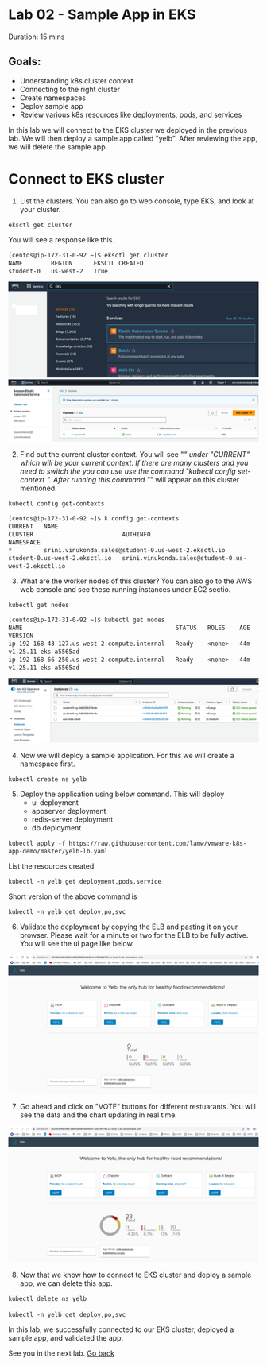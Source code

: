 # Lab 02 - Sample App in EKS

Duration: 15 mins

## Goals:
- Understanding k8s cluster context
- Connecting to the right cluster
- Create namespaces 
- Deploy sample app
- Review various k8s resources like deployments, pods, and services

In this lab we will connect to the EKS cluster we deployed in the previous lab. We will then deploy a sample app called "yelb". After reviewing the app, we will delete the sample app.



# Connect to EKS cluster

1. List the clusters. You can also go to web console, type EKS, and look at your cluster.

```
eksctl get cluster
```
You will see a response like this.

```
[centos@ip-172-31-0-92 ~]$ eksctl get cluster
NAME		REGION		EKSCTL CREATED
student-0	us-west-2	True
```
![](images/eks-image.png)
![](images/cluster-listing.png)



2. Find out the current cluster context. You will see "*" under "CURRENT" which will be your current context. If there are many clusters and you need to switch the you can use use the command "kubectl config set-context <NAME>". After running this command "*" will appear on this cluster mentioned.

```
kubectl config get-contexts
```
```
[centos@ip-172-31-0-92 ~]$ k config get-contexts
CURRENT   NAME                                                  CLUSTER                         AUTHINFO                                              NAMESPACE
*         srini.vinukonda.sales@student-0.us-west-2.eksctl.io   student-0.us-west-2.eksctl.io   srini.vinukonda.sales@student-0.us-west-2.eksctl.io
```

3. What are the worker nodes of this cluster? You can also go to the AWS web console and see these running instances under EC2 sectio. 

```
kubectl get nodes
```

```
[centos@ip-172-31-0-92 ~]$ kubectl get nodes
NAME                                           STATUS   ROLES    AGE   VERSION
ip-192-168-43-127.us-west-2.compute.internal   Ready    <none>   44m   v1.25.11-eks-a5565ad
ip-192-168-66-250.us-west-2.compute.internal   Ready    <none>   44m   v1.25.11-eks-a5565ad
```

![](images/cluster-nodes.png)

4. Now we will deploy a sample application. For this we will create a namespace first.

```
kubectl create ns yelb
```

5.  Deploy the application using below command. This will deploy
    - ui deployment
    - appserver deployment
    - redis-server deployment
    - db deployment

```
kubectl apply -f https://raw.githubusercontent.com/lamw/vmware-k8s-app-demo/master/yelb-lb.yaml
```

List the resources created.
```
kubectl -n yelb get deployment,pods,service
```
Short version of the above command is 
```
kubectl -n yelb get deploy,po,svc
```

6. Validate the deployment by copying the ELB and pasting it on your browser. Please wait for a minute or two for the ELB to be fully active. You will see the ui page like below.


![](images/yelb-landing.png)


7. Go ahead and click on "VOTE" buttons for different restuarants. You will see the data and the chart updating in real time.

![](images/yelb-running.png)

8. Now that we know how to connect to EKS cluster and deploy a sample app, we can delete this app.

```
kubectl delete ns yelb

kubectl -n yelb get deploy,po,svc

```

In this lab, we successfully connected to our EKS cluster, deployed a sample app, and validated the app.

See you in the next lab.  [Go back](..)
